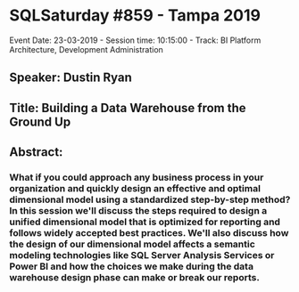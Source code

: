 # SQLSaturday #859 - Tampa 2019
Event Date: 23-03-2019 - Session time: 10:15:00 - Track: BI Platform Architecture, Development  Administration
## Speaker: Dustin Ryan
## Title: Building a Data Warehouse from the Ground Up
## Abstract:
### What if you could approach any business process in your organization and quickly design an effective and optimal dimensional model using a standardized step-by-step method? In this session we'll discuss the steps required to design a unified dimensional model that is optimized for reporting and follows widely accepted best practices. We'll also discuss how the design of our dimensional model affects a semantic modeling technologies like SQL Server Analysis Services or Power BI and how the choices we make during the data warehouse design phase can make or break our reports.
